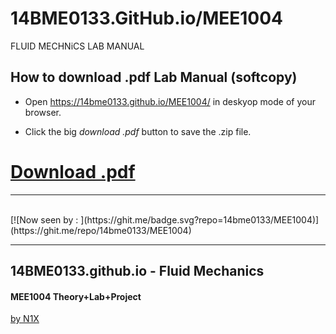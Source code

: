 # 14BME0133.GitHub.io/MEE1004
FLUID MECHNiCS LAB MANUAL

## How to download .pdf Lab Manual (softcopy)

- Open https://14bme0133.github.io/MEE1004/ in deskyop mode of your browser.

- Click the big *download .pdf* button to save the .zip file.

# [Download .pdf](MEE1004-LAB-MANUAL.pdf)


---

<br>
[![Now seen by : ](https://ghit.me/badge.svg?repo=14bme0133/MEE1004)](https://ghit.me/repo/14bme0133/MEE1004)
<hr>

## 14BME0133.github.io - Fluid Mechanics 

#### MEE1004 Theory+Lab+Project
[by N1X](http://twitter.com/itsN1X)
